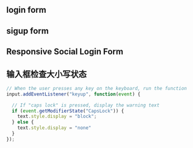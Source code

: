 
## login form

## sigup form


## Responsive Social Login Form


## 输入框检查大小写状态
```js
// When the user presses any key on the keyboard, run the function
input.addEventListener("keyup", function(event) {

  // If "caps lock" is pressed, display the warning text
  if (event.getModifierState("CapsLock")) {
    text.style.display = "block";
  } else {
    text.style.display = "none"
  }
});
```

